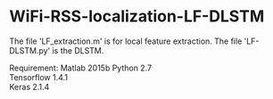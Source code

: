 # WiFi-RSS-localization-LF-DLSTM

The file 'LF_extraction.m' is for local feature extraction. 
The file 'LF-DLSTM.py' is the DLSTM.

Requirement: 
Matlab 2015b
Python 2.7   
Tensorflow 1.4.1   
Keras 2.1.4
